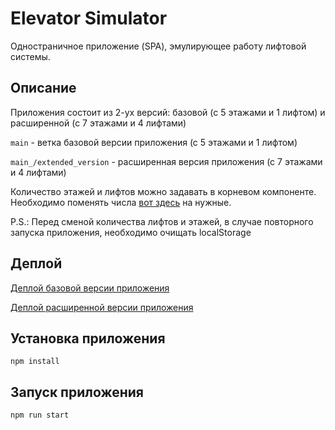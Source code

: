 # Elevator Simulator

Одностраничное приложение (SPA), эмулирующее работу лифтовой системы.

## Описание

Приложения состоит из 2-ух версий: базовой (с 5 этажами и 1 лифтом) и расширенной (с 7 этажами и 4 лифтами)

`main` - ветка базовой версии приложения (с 5 этажами и 1 лифтом)

`main_/extended_version` - расширенная версия приложения (с 7 этажами и 4 лифтами)

Количество этажей и лифтов можно задавать в корневом компоненте. Необходимо поменять числа [вот здесь](https://github.com/Pro100CaHya/elevator/blob/main_/extended_version/src/App.vue#L33-L34) на нужные.

P.S.: Перед сменой количества лифтов и этажей, в случае повторного запуска приложения, необходимо очищать localStorage

## Деплой

[Деплой базовой версии приложения](https://ele-vator.netlify.app/)

[Деплой расширенной версии приложения](https://main-extended-version--ele-vator.netlify.app/)

## Установка приложения

```
npm install
```

## Запуск приложения

```
npm run start
```
